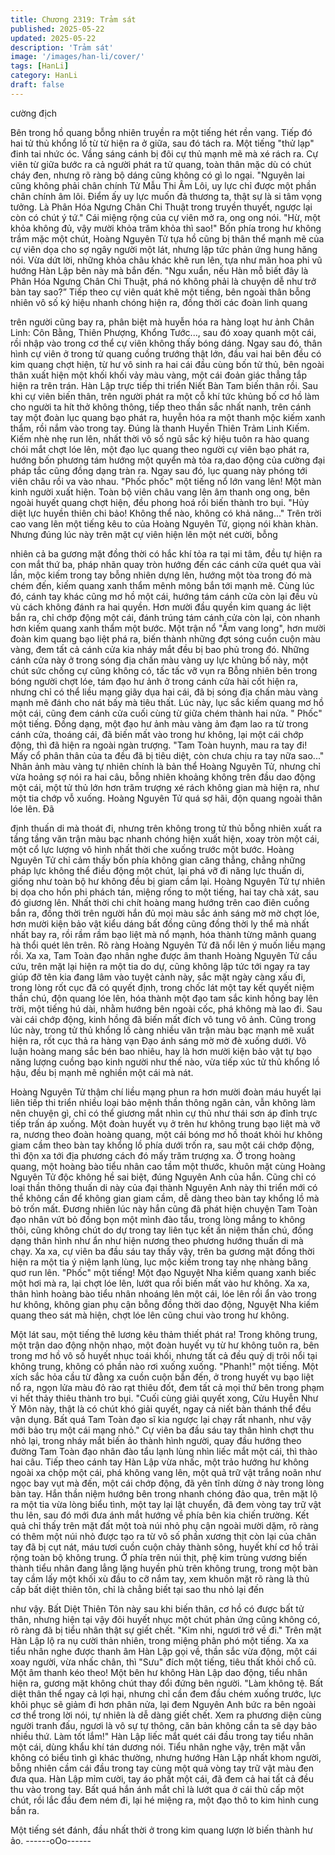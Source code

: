 ```yaml
---
title: Chương 2319: Trảm sát
published: 2025-05-22
updated: 2025-05-22
description: 'Trảm sát'
image: '/images/han-li/cover/'
tags: [HanLi]
category: HanLi
draft: false
---
```


cường địch

Bên trong hồ quang bỗng nhiên truyền ra một tiếng hét rền vang.
Tiếp đó hai tử thủ khổng lồ từ từ hiện ra ở giữa, sau đó tách ra.
Một tiếng "thử lạp" đinh tai nhức óc.
Vầng sáng cánh bị đôi cự thủ mạnh mẽ mà xé rách ra.
Cự viên từ giữa bước ra cả người phát ra tử quang, toàn thân
mặc dù có chút cháy đen, nhưng rõ ràng bộ dáng cũng không có
gì lo ngại.
"Nguyên lai cũng không phải chân chính Tử Mẫu Thi Âm Lôi, uy
lực chỉ được một phần chân chính âm lôi. Điểm ấy uy lực muốn
đả thương ta, thật sự là si tâm vọng tưởng. Là Phân Hóa Ngưng
Chân Chi Thuật trong truyền thuyết, ngược lại còn có chút ý tứ."
Cái miệng rộng của cự viên mở ra, ong ong nói.
"Hừ, một khỏa không đủ, vậy mười khỏa trăm khỏa thì sao!" Bốn
phía trong hư không trầm mặc một chút, Hoàng Nguyên Tử tựa
hồ cũng bị thân thể mạnh mẽ của cự viên dọa cho sợ ngây người
một lát, nhưng lập tức phản ứng hung hăng nói.
Vừa dứt lời, những khỏa châu khác khẽ run lên, tựa như mãn hoa
phi vũ hướng Hàn Lập bên này mà bắn đến.
"Ngu xuẩn, nếu Hàn mỗ biết đây là Phân Hóa Ngưng Chân Chi
Thuật, phá nó không phải là chuyện dễ như trở bàn tay sao?”
Tiếp theo cự viên quát khẽ một tiếng, bên ngoài thân bỗng nhiên
vô số ký hiệu nhanh chóng hiện ra, đồng thời các đoàn linh quang

trên người cũng bay ra, phân biệt mà huyễn hóa ra hàng loạt hư
ảnh Chân Linh: Côn Bằng, Thiên Phượng, Khổng Tước..., sau đó
xoay quanh một cái, rồi nhập vào trong cơ thể cự viên không thấy
bóng dáng.
Ngay sau đó, thân hình cự viên ở trong tử quang cuồng trướng
thật lớn, đầu vai hai bên đều có kim quang chợt hiện, từ hư vô
sinh ra hai cái đầu cùng bốn tử thủ, bên ngoài thân xuất hiện một
khối khối vảy màu vàng, một cái đoản giác thẳng tắp hiện ra trên
trán.
Hàn Lập trực tiếp thi triển Niết Bàn Tam biến thân rồi.
Sau khi cự viên biến thân, trên người phát ra một cỗ khí tức
khủng bố cơ hồ làm cho người ta hít thở không thông, tiếp theo
thần sắc nhất nanh, trên cánh tay một đoàn lục quang bạo phát
ra, huyễn hóa ra một thanh mộc kiếm xanh thẩm, rồi nắm vào
trong tay.
Đúng là thanh Huyền Thiên Trảm Linh Kiếm.
Kiếm nhè nhẹ run lên, nhất thời vô số ngũ sắc ký hiệu tuôn ra hào
quang chói mắt chợt lóe lên, một đạo lục quang theo người cự
viên bạo phát ra, hướng bốn phương tám hướng một quyển mà
tỏa ra,dao động của cường đại pháp tắc cũng đồng dạng tràn ra.
Ngay sau đó, lục quang này phóng tới viên châu rồi va vào nhau.
"Phốc phốc" một tiếng nổ lớn vang lên!
Một màn kinh người xuất hiện.
Toàn bộ viên châu vang lên âm thanh ong ong, bên ngoài huyết
quang chợt hiện, đều phong hoá rồi biến thành tro bụi.
"Hủy diệt lực huyền thiên chi bảo! Không thể nào, không có khả
năng..." Trên trời cao vang lên một tiếng kêu to của Hoàng
Nguyên Tử, giọng nói khàn khàn.
Nhưng đúng lúc này trên mặt cự viên hiện lên một nét cười, bỗng

nhiên cả ba gương mặt đồng thời có hắc khí tỏa ra tại mi tâm,
đều tự hiện ra con mắt thứ ba, pháp nhãn quay tròn hướng đến
các cánh cửa quét qua vài lần, mộc kiếm trong tay bỗng nhiên
dựng lên, hướng một tòa trong đó mà chém đến, kiếm quang
xanh thẩm mênh mông bắn tới mạnh mẽ.
Cùng lúc đó, cánh tay khác cũng mơ hồ một cái, hướng tám cánh
cửa còn lại đều vù vù cách không đánh ra hai quyền.
Hơn mười đầu quyền kim quang ác liệt bắn ra, chỉ chớp động một
cái, đánh trúng tám cánh cửa còn lại, còn nhanh hơn kiếm quang
xanh thẩm một bước.
Một trận nổ "Ầm vang long", hơn mười đoàn kim quang bạo liệt
phá ra, biến thành những đợt sóng cuồn cuộn màu vàng, đem tất
cả cánh cửa kia nháy mắt đều bị bao phủ trong đó.
Những cánh cửa này ở trong sóng địa chấn màu vàng uy lực
khủng bố này, một chút sức chống cự cũng không có, tấc tấc vỡ
vụn ra Bỗng nhiên bên trong bóng người chợt lóe, tám đạo hư
ảnh ở trong cánh cửa hài cốt hiện ra, nhưng chỉ có thể liều mạng
giãy dụa hai cái, đã bị sóng địa chấn màu vàng mạnh mẽ đánh
cho nát bấy mà tiêu thất.
Lúc này, lục sắc kiếm quang mơ hồ một cái, cũng đem cánh cửa
cuối cùng từ giữa chém thành hai nửa.
" Phốc" một tiếng. Đồng dạng, một đạo hư ảnh màu vàng ảm đạm
lao ra từ trong cánh cửa, thoáng cái, đã biến mất vào trong hư
không, lại một cái chớp động, thì đã hiện ra ngoài ngàn trượng.
"Tam Toàn huynh, mau ra tay đi! Mấy cổ phân thân của ta đều đã
bị tiêu diệt, còn chưa chịu ra tay nữa sao..."
Nhân ảnh màu vàng tự nhiên chính là bản thể Hoàng Nguyên Tử,
nhưng chỉ vừa hoảng sợ nói ra hai câu, bỗng nhiên khoảng không
trên đầu dao động một cái, một tử thủ lớn hơn trăm trượng xé
rách không gian mà hiện ra, như một tia chớp vỗ xuống.
Hoàng Nguyên Tử quá sợ hãi, độn quang ngoài thân lóe lên. Đã

định thuấn di mà thoát đi, nhưng trên không trong tử thủ bỗng
nhiên xuất ra tầng tầng văn trận màu bạc nhanh chóng hiện xuất
hiện, xoay tròn một cái, một cổ lực lượng vô hình nhất thời che
xuống trước một bước.
Hoàng Nguyên Tử chỉ cảm thấy bốn phía không gian căng thẳng,
chẳng những pháp lực không thể điều động một chút, lại phá vỡ
đi năng lực thuấn di, giống như toàn bộ hư không đều bị giam
cầm lại.
Hoàng Nguyên Tử tự nhiên bị dọa cho hồn phi phách tán, miệng
rống to một tiếng, hai tay chà xát, sau đó giương lên.
Nhất thời chi chít hoàng mang hướng trên cao điên cuồng bắn ra,
đồng thời trên người hắn đủ mọi màu sắc ánh sáng mờ mờ chợt
lóe, hơn mười kiện bảo vật kiểu dáng bất đồng cũng đồng thời ly
thể mà nhất nhất bay ra, rồi rầm rầm bạo liệt mà nổ mạnh, hóa
thành từng mãnh quang hà thổi quét lên trên.
Rõ ràng Hoàng Nguyên Tử đã nổi lên ý muốn liều mạng rồi.
Xa xa, Tam Toàn đạo nhân nghe được âm thanh Hoàng Nguyên
Tử cầu cứu, trên mặt lại hiện ra một tia do dự, cũng không lập tức
tới ngay ra tay giúp đỡ tên kia đang lâm vào tuyệt cảnh này, sắc
mặt ngày càng xấu đi, trong lòng rốt cục đã có quyết định, trong
chốc lát một tay kết quyết niệm thần chú, độn quang lóe lên, hóa
thành một đạo tam sắc kinh hồng bay lên trời, một tiếng hú dài,
nhằm hướng bên ngoài cốc, phá không mà lao đi.
Sau vài cái chớp động, kinh hồng đã biến mất đích vô tung vô
ảnh.
Cũng trong lúc này, trong tử thủ khổng lồ càng nhiều văn trận
màu bạc mạnh mẽ xuất hiện ra, rốt cục thả ra hàng vạn Đạo ánh
sáng mờ mờ đè xuống dưới.
Vô luận hoàng mang sắc bén bao nhiêu, hay là hơn mười kiện
bảo vật tự bạo năng lượng cuồng bạo kinh người như thế nào,
vừa tiếp xúc tử thủ khổng lồ hậu, đều bị mạnh mẽ nghiền một cái
mà nát.

Hoàng Nguyên Tử thậm chí liều mạng phun ra hơn mười đoàn
máu huyết lại liên tiếp thi triển nhiều loại bảo mệnh thần thông
ngăn cản, vẫn không làm nên chuyện gì, chỉ có thể giương mắt
nhìn cự thủ như thái sơn áp đỉnh trực tiếp trấn áp xuống.
Một đoàn huyết vụ ở trên hư không trung bạo liệt mà vỡ ra,
nương theo đoàn hoàng quang, một cái bóng mơ hồ thoát khỏi
hư không giam cầm theo bàn tay khổng lồ phía dưới trốn ra, sau
một cái chớp động, thì độn xa tới địa phương cách đó mấy trăm
trượng xa.
Ở trong hoàng quang, một hoàng bào tiểu nhân cao tầm một
thước, khuôn mặt cùng Hoàng Nguyên Tử độc không hề sai biệt,
đúng Nguyên Anh của hắn.
Cũng chỉ có loại thần thông thuấn di này của đại thành Nguyên
Anh này thi triển mới có thể không cần để không gian giam cầm,
dễ dàng theo bàn tay khổng lồ mà bỏ trốn mất.
Đương nhiên lúc này hắn cũng đã phát hiện chuyện Tam Toàn
đạo nhân vứt bỏ đồng bọn một mình đào tẩu, trong lòng mắng to
không thôi, cũng không chút do dự trong tay liên tục kết ấn niệm
thần chú, đồng dạng thân hình như ẩn như hiện nương theo
phương hướng thuấn di mà chạy.
Xa xa, cự viên ba đầu sáu tay thấy vậy, trên ba gương mặt đồng
thời hiện ra một tia ý niệm lạnh lùng, lục mộc kiếm trong tay nhẹ
nhàng bâng quơ run lên.
"Phốc" một tiếng!
Một đạo Nguyệt Nha kiếm quang xanh biếc một hơi mà ra, lại
chợt lóe lên, lướt qua rồi biến mất vào hư không.
Xa xa, thân hình hoàng bào tiểu nhân nhoáng lên một cái, lóe lên
rồi ẩn vào trong hư không, không gian phụ cận bỗng đồng thời
dao động, Nguyệt Nha kiếm quang theo sát mà hiện, chợt lóe lên
cũng chui vào trong hư không.

Một lát sau, một tiếng thê lương kêu thảm thiết phát ra!
Trong không trung, một trận dao động nhộn nhạo, một đoàn huyết
vụ từ hư không tuôn ra, bên trong mơ hồ vô số huyết nhục toái
khối, nhưng tất cả đều quỷ dị trôi nổi tại không trung, không có
phần nào rơi xuống xuống.
"Phanh!" một tiếng.
Một xích sắc hỏa cầu từ đằng xa cuồn cuộn bắn đến, ở trong
huyết vụ bạo liệt nổ ra, ngọn lửa màu đỏ rào rạt thiêu đốt, đem tất
cả mọi thứ bên trong phạm vi hết thảy thiêu thành tro bụi.
"Cuối cùng giải quyết xong, Cửu Huyễn Như Ý Môn này, thật là có
chút khó giải quyết, ngay cả niết bàn thánh thể đều vận dụng. Bất
quá Tam Toàn đạo sĩ kia ngược lại chạy rất nhanh, như vậy mới
bảo trụ một cái mạng nhỏ." Cự viên ba đầu sáu tay thân hình chợt
thu nhỏ lại, trong nháy mắt biến ảo thành hình người, quay đầu
hướng theo đường Tam Toàn đạo nhân đào tẩu lạnh lùng nhìn
liếc mắt một cái, thì thào hai câu.
Tiếp theo cánh tay Hàn Lập vừa nhấc, một trảo hướng hư không
ngoài xa chộp một cái, phá không vang lên, một quả trữ vật trắng
noãn như ngọc bay vụt mà đến, một cái chớp động, đã yên tĩnh
dừng ở này trong lòng bàn tay.
Hắn thần niệm hướng bên trong nhanh chóng đảo qua, trên mặt
lộ ra một tia vừa lòng biểu tình, một tay lại lật chuyển, đã đem
vòng tay trữ vật thu lên, sau đó mới đưa ánh mắt hướng về phía
bên kia chiến trường.
Kết quả chỉ thấy trên mặt đất một toà núi nhỏ phụ cận ngoài mười
dặm, rõ ràng có thêm một núi nhỏ được tạo ra từ vô số phần
xương thịt còn lại của chân tay đã bị cụt nát, máu tươi cuồn cuộn
chảy thành sông, huyết khí cơ hồ trải rộng toàn bộ không trung.
Ở phía trên núi thịt, phệ kim trùng vương biến thành tiểu nhân
đang lẳng lặng huyền phù trên không trung, trong một bàn tay
cầm lấy một khối xù đầu to cỡ nắm tay, xem khuôn mặt rõ ràng là
thủ cấp bất diệt thiên tôn, chỉ là chẳng biết tại sao thu nhỏ lại đến

như vậy.
Bất Diệt Thiên Tôn này sau khi biến thân, cơ hồ có được bất tử
thân, nhưng hiện tại vậy đôi huyết nhục một chút phản ứng cũng
không có, rõ ràng đã bị tiểu nhân thật sự giết chết.
"Kim nhi, ngươi trở về đi."
Trên mặt Hàn Lập lộ ra nụ cười thản nhiên, trong miệng phân phó
một tiếng.
Xa xa tiểu nhân nghe được thanh âm Hàn Lập gọi về, thần sắc
vừa động, một cái xoay người, vừa nhấc chân, thì "Sưu" đích một
tiếng, tiêu thất khỏi chổ cũ.
Một âm thanh kéo theo!
Một bên hư không Hàn Lập dao động, tiểu nhân hiện ra, gương
mặt không chút thay đổi đứng bên người.
"Làm không tệ. Bất diệt thân thể ngay cả lợi hại, nhưng chỉ cần
đem đầu chém xuống trước, lực khôi phục sẽ giảm đi hơn phân
nửa, lại đem Nguyên Anh bức ra bên ngoài cơ thể trong lời nói, tự
nhiên là dễ dàng giết chết. Xem ra phương diện cùng người tranh
đấu, ngươi là vô sự tự thông, căn bản không cần ta sẽ dạy bảo
nhiều thứ. Làm tốt lắm!" Hàn Lập liếc mắt quét cái đầu trong tay
tiểu nhân một cái, dùng khẩu khí tán dương nói.
Tiểu nhân nghe vậy, trên mặt vẫn không có biểu tình gì khác
thường, nhưng hướng Hàn Lập nhất khom người, bỗng nhiên
cầm cái đầu trong tay cùng một quả vòng tay trữ vật màu đen đưa
qua.
Hàn Lập mỉm cười, tay áo phất một cái, đã đem cả hai tất cả đều
thu vào trong tay.
Bất quá hắn ánh mắt chỉ là lướt qua ở cái thủ cấp một chút, rồi lắc
đầu đem ném đi, lại hé miệng ra, một đạo thô to kim hình cung
bắn ra.

Một tiếng sét đánh, đầu nhất thời ở trong kim quang lượn lờ biến
thành hư ảo.
------oOo------
